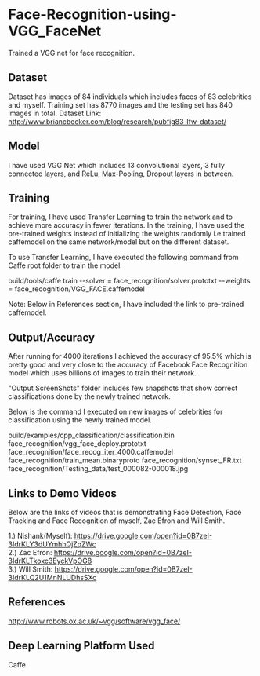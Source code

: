 # Face-Recognition-using-VGG_FaceNet
Trained a VGG net for face recognition.

## Dataset
Dataset has images of 84 individuals which includes faces of 83 celebrities and myself. Training set has 8770 images and the testing set has 840 images in total. 
Dataset Link: http://www.briancbecker.com/blog/research/pubfig83-lfw-dataset/

## Model
I have used VGG Net which includes 13 convolutional layers, 3 fully connected layers, and ReLu, Max-Pooling, Dropout layers in between. 

## Training
For training, I have used Transfer Learning to train the network and to achieve more accuracy in fewer iterations. In the training, 
I have used the pre-trained weights instead of initializing the weights randomly i.e trained caffemodel on the same network/model but on the different dataset.
 
To use Transfer Learning, I have executed the following command from Caffe root folder to train the model.

build/tools/caffe train --solver = face_recognition/solver.prototxt --weights = face_recognition/VGG_FACE.caffemodel

Note: Below in References section, I have included the link to pre-trained caffemodel.

## Output/Accuracy
After running for 4000 iterations I achieved the accuracy of 95.5% which is pretty good and very close to the accuracy of Facebook Face Recognition model which uses billions of images to train their network.

"Output ScreenShots" folder includes few snapshots that show correct classifications done by the newly trained network.

Below is the command I executed on new images of celebrities for classification using the newly trained model.

build/examples/cpp_classification/classification.bin face_recognition/vgg_face_deploy.prototxt face_recognition/face_recog_iter_4000.caffemodel face_recognition/train_mean.binaryproto face_recognition/synset_FR.txt face_recognition/Testing_data/test_000082-000018.jpg

## Links to Demo Videos
Below are the links of videos that is demonstrating Face Detection, Face Tracking and Face Recognition of myself, Zac Efron and Will Smith.

1.) Nishank(Myself): https://drive.google.com/open?id=0B7zeI-3IdrKLY3dUYmhhQjZqZWc <br/>
2.) Zac Efron: https://drive.google.com/open?id=0B7zeI-3IdrKLTkoxc3EyckVpOG8 <br/>
3.) Will Smith: https://drive.google.com/open?id=0B7zeI-3IdrKLQ2U1MnNLUDhsSXc


## References
http://www.robots.ox.ac.uk/~vgg/software/vgg_face/

## Deep Learning Platform Used
Caffe
